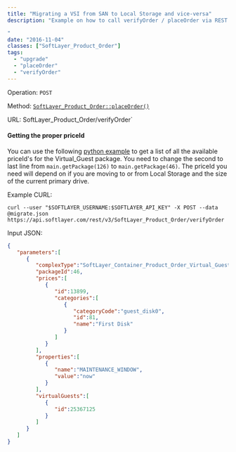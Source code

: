 ```yaml
---
title: "Migrating a VSI from SAN to Local Storage and vice-versa"
description: "Example on how to call verifyOrder / placeOrder via REST to migrate a Virtual_Guest from SAN to Local storage and vice-versa. Replace the verifyOrder call with placeOrder when you are actually ready to start the migration process.

"
date: "2016-11-04"
classes: ["SoftLayer_Product_Order"]
tags:
  - "upgrade"
  - "placeOrder"
  - "verifyOrder"
---
```


Operation: `POST`

Method: [`SoftLayer_Product_Order::placeOrder()`](http://sldn.softlayer.com/reference/services/SoftLayer_Product_Order/placeOrder/)

URL: SoftLayer_Product_Order/verifyOrder`

#### Getting the proper priceId
You can use the following [python example](https://softlayer.github.io/python/list_packages/) to get a list of all the available priceId's for the Virtual_Guest package. You need to change the second to last line from `main.getPackage(126)` to `main.getPackage(46)`. The priceId you need will depend on if you are moving to or from Local Storage and the size of the current primary drive.

Example CURL:
```
curl --user "$SOFTLAYER_USERNAME:$SOFTLAYER_API_KEY" -X POST --data @migrate.json
https://api.softlayer.com/rest/v3/SoftLayer_Product_Order/verifyOrder
```


Input JSON:
```json
{  
   "parameters":[  
      {  
         "complexType":"SoftLayer_Container_Product_Order_Virtual_Guest_Upgrade",
         "packageId":46,
         "prices":[  
            {  
               "id":13899,
               "categories":[  
                  {  
                     "categoryCode":"guest_disk0",
                     "id":81,
                     "name":"First Disk"
                  }
               ]
            }
         ],
         "properties":[  
            {  
               "name":"MAINTENANCE_WINDOW",
               "value":"now"
            }
         ],
         "virtualGuests":[  
            {  
               "id":25367125
            }
         ]
      }
   ]
}
```
